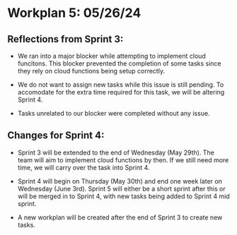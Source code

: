 # **Workplan 5: 05/26/24**

## **Reflections from Sprint 3**:
- We ran into a major blocker while attempting to implement cloud funcitons. This blocker prevented the completion of some tasks since they rely on cloud functions being setup correctly. 

- We do not want to assign new tasks while this issue is still pending. To accomodate for the extra time required for this task, we will be altering Sprint 4. 

- Tasks unrelated to our blocker were completed without any issue. 

## **Changes for Sprint 4**:
- Sprint 3 will be extended to the end of Wednesday (May 29th). The team will aim to implement cloud functions by then. If we still need more time, we will carry over the task into Sprint 4. 

- Sprint 4 will begin on Thursday (May 30th) and end one week later on Wednesday (June 3rd). Sprint 5 will either be a short sprint after this or will be merged in to Sprint 4, with new tasks being added to Sprint 4 mid sprint. 

- A new workplan will be created after the end of Sprint 3 to create new tasks. 